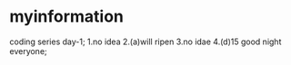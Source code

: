 # myinformation
coding series day-1;
1.no idea
2.(a)will ripen
3.no idae
4.(d)15
good night everyone;
